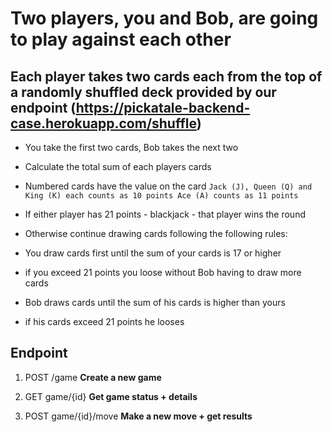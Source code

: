 # Two players, you and Bob, are going to play against each other

## Each player takes two cards each from the top of a randomly shuffled deck provided by our endpoint (<https://pickatale-backend-case.herokuapp.com/shuffle>)

- You take the first two cards, Bob takes the next two
- Calculate the total sum of each players cards
- Numbered cards have the value on the card
`Jack (J), Queen (Q) and King (K) each counts as 10 points
Ace (A) counts as 11 points`

- If either player has 21 points - blackjack - that player wins the round
- Otherwise continue drawing cards following the following rules:
- You draw cards first until the sum of your cards is 17 or higher

- if you exceed 21 points you loose without Bob having to draw more cards
- Bob draws cards until the sum of his cards is higher than yours
- if his cards exceed 21 points he looses

## Endpoint

1. POST /game  **Create a new game**

2. GET game/{id} **Get game status + details**

3. POST game/{id}/move **Make a new move + get results**
